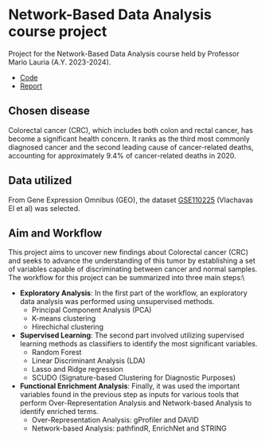 # Network-Based Data Analysis course project

Project for the Network-Based Data Analysis course held by Professor Mario Lauria (A.Y. 2023-2024).

+ [Code](https://github.com/iamandreatonina/Network_based_Data-Analysis-/tree/main/Code)
+ [Report](https://github.com/iamandreatonina/Network_based_Data-Analysis-/tree/main/Report_%26_Presentation)


## Chosen disease 

Colorectal cancer (CRC), which includes both colon and rectal cancer, has become a significant health concern. It ranks as the third most commonly diagnosed cancer and the second leading cause of cancer-related deaths, accounting for approximately 9.4% of cancer-related deaths in 2020.

## Data utilized 

From Gene Expression Omnibus (GEO), the dataset [GSE110225](https://www.ncbi.nlm.nih.gov/geo/query/acc.cgi?acc=GSE110225) (Vlachavas EI et al) was selected. 

## Aim and Workflow
    
This project aims to uncover new findings about Colorectal cancer (CRC) and seeks to advance the understanding of this tumor by establishing a set of variables capable of discriminating between cancer and normal samples. The workflow for this project can be summarized into three main steps:\
  * **Exploratory Analysis**: In the first part of the workflow, an exploratory data analysis was performed using unsupervised methods.
      * Principal Component Analysis (PCA)
      * K-means clustering
      * Hirechichal clustering
  * **Supervised Learning**: The second part involved utilizing supervised learning methods as classifiers to identify the most significant variables.
      * Random Forest
      * Linear Discriminant Analysis (LDA)
      * Lasso and Ridge regression
      * SCUDO (Signature-based Clustering for Diagnostic Purposes)
  * **Functional Enrichment Analysis**: Finally, it was used the important variables found in the previous step as inputs for various tools that perform Over-Representation Analysis and Network-based Analysis to identify enriched terms.
      * Over-Representation Analysis: gProfiler and DAVID
      * Network-based Analysis: pathfindR, EnrichNet and STRING
